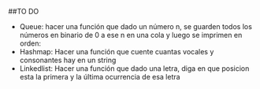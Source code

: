 ##TO DO

- Queue: hacer una función que dado un número n, se guarden todos los números en binario de 0 a ese n en una cola y luego se imprimen en orden:
- Hashmap: Hacer una función que cuente cuantas vocales y consonantes hay en un string
- Linkedlist: Hacer una función que dado una letra, diga en que posicion esta la primera y la última ocurrencia de esa letra
